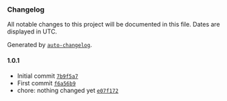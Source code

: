 ### Changelog

All notable changes to this project will be documented in this file. Dates are displayed in UTC.

Generated by [`auto-changelog`](https://github.com/CookPete/auto-changelog).

#### 1.0.1

- Initial commit [`7b9f5a7`](https://github.com/ChrisCodesThings/is-string/commit/7b9f5a74919b8c891c532df9f0be52c87cc6659d)
- First commit [`f6a56b9`](https://github.com/ChrisCodesThings/is-string/commit/f6a56b9119ebd2cbb8be56e0b3022f939e8db4f2)
- chore: nothing changed yet [`e07f172`](https://github.com/ChrisCodesThings/is-string/commit/e07f1727ceaaf6f30404ef82e2e6a9c9d1b15a23)
